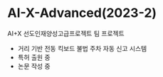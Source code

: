 # AI-X-Advanced(2023-2)
AI+X 선도인재양성고급프로젝트 팀 프로젝트
  - 거리 기반 전동 킥보드 불법 주차 자동 신고 시스템
  - 특허 출원 중
  - 논문 작성 중
